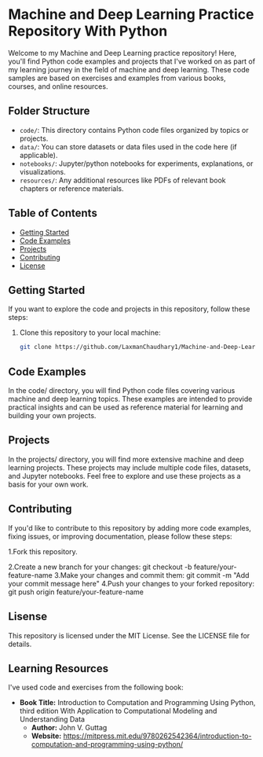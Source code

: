 # Machine and Deep Learning Practice Repository With Python 

Welcome to my Machine and Deep Learning practice repository! Here, you'll find Python code examples and projects that I've worked on as part of my learning journey in the field of machine and deep learning. These code samples are based on exercises and examples from various books, courses, and online resources.

## Folder Structure

- `code/`: This directory contains Python code files organized by topics or projects.
- `data/`: You can store datasets or data files used in the code here (if applicable).
- `notebooks/`: Jupyter/python notebooks for experiments, explanations, or visualizations.
- `resources/`: Any additional resources like PDFs of relevant book chapters or reference materials.

## Table of Contents

- [Getting Started](#getting-started)
- [Code Examples](#code-examples)
- [Projects](#projects)
- [Contributing](#contributing)
- [License](#license)

## Getting Started

If you want to explore the code and projects in this repository, follow these steps:

1. Clone this repository to your local machine:
   ```bash
   git clone https://github.com/LaxmanChaudhary1/Machine-and-Deep-Learning-Practice-With-Python-Repository/

## Code Examples
In the code/ directory, you will find Python code files covering various machine and deep learning topics. These examples are intended to provide practical insights and can be used as reference material for learning and building your own projects.

## Projects 
In the projects/ directory, you will find more extensive machine and deep learning projects. These projects may include multiple code files, datasets, and Jupyter notebooks. Feel free to explore and use these projects as a basis for your own work.

## Contributing 
If you'd like to contribute to this repository by adding more code examples, fixing issues, or improving documentation, please follow these steps:

1.Fork this repository.

2.Create a new branch for your changes:
   git checkout -b feature/your-feature-name
3.Make your changes and commit them:
   git commit -m "Add your commit message here"
4.Push your changes to your forked repository:
   git push origin feature/your-feature-name
   
## Lisense
This repository is licensed under the MIT License. See the LICENSE file for details.

## Learning Resources

I've used code and exercises from the following book:

- **Book Title:** 
Introduction to Computation and Programming Using Python, third edition
With Application to Computational Modeling and Understanding Data  
  - **Author:** John V. Guttag  
  - **Website:** https://mitpress.mit.edu/9780262542364/introduction-to-computation-and-programming-using-python/  
